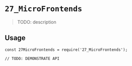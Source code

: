 # `27_MicroFrontends`

> TODO: description

## Usage

```
const 27MicroFrontends = require('27_MicroFrontends');

// TODO: DEMONSTRATE API
```
